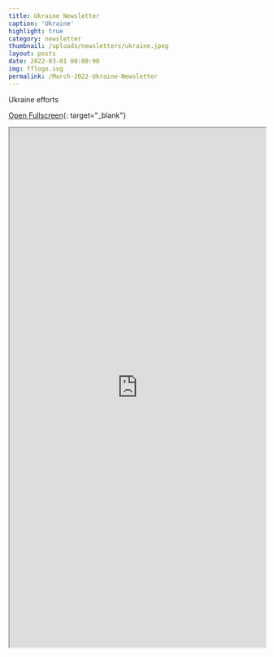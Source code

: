 ```yaml
---
title: Ukraine Newsletter
caption: 'Ukraine'
highlight: true
category: newsletter
thumbnail: /uploads/newsletters/ukraine.jpeg
layout: posts
date: 2022-03-01 00:00:00
img: fflogo.svg
permalink: /March-2022-Ukraine-Newsletter
---
```


Ukraine efforts

[Open Fullscreen](https://mailchi.mp/fabfoundation.org/the-fab-foundation-january-newsletter-is-here-4551376){: target="_blank"}

<iframe src="https://mailchi.mp/fabfoundation.org/the-fab-foundation-january-newsletter-is-here-4551376" style="max-width: 1024px; width: 100%; margin: 0 auto; height: 1024px"></iframe>
